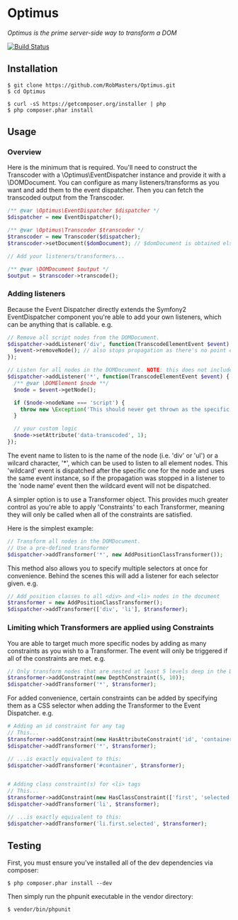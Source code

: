 Optimus
=======

_Optimus is the prime server-side way to transform a DOM_

[![Build Status](https://secure.travis-ci.org/RobMasters/Optimus.png?branch=master)](http://travis-ci.org/RobMasters/Optimus)

## Installation

```
$ git clone https://github.com/RobMasters/Optimus.git
$ cd Optimus

$ curl -sS https://getcomposer.org/installer | php
$ php composer.phar install

```

## Usage

### Overview

Here is the minimum that is required. You'll need to construct the Transcoder with a \Optimus\EventDispatcher instance
and provide it with a \DOMDocument. You can configure as many listeners/transforms as you want and add them to the
event dispatcher. Then you can fetch the transcoded output from the Transcoder.

```php
/** @var \Optimus\EventDispatcher $dispatcher */
$dispatcher = new EventDispatcher();

/** @var \Optimus\Transcoder $transcoder */
$transcoder = new Transcoder($dispatcher);
$transcoder->setDocument($domDocument); // $domDocument is obtained elsewhere

// Add your listeners/transformers...

/** @var \DOMDocument $output */
$output = $transcoder->transcode();
```

### Adding listeners

Because the Event Dispatcher directly extends the Symfony2 EventDispatcher component you're able to add your own listeners,
which can be anything that is callable. e.g.

```php
// Remove all script nodes from the DOMDocument.
$dispatcher->addListener('div', function(TranscodeElementEvent $event) {
  $event->removeNode(); // also stops propagation as there's no point continuing
});

// Listen for all nodes in the DOMDocument. NOTE: this does not include text nodes
$dispatcher->addListener('*', function(TranscodeElementEvent $event) {
  /** @var \DOMElement $node **/
  $node = $event->getNode();

  if ($node->nodeName === 'script') {
    throw new \Exception('This should never get thrown as the specific div listener is stopping propagation');
  }

  // your custom logic
  $node->setAttribute('data-transcoded', 1);
});
```

The event name to listen to is the name of the node (i.e. 'div' or 'ul') or a wilcard character, '*', which can be used to
listen to all element nodes. This 'wildcard' event is dispatched after the specific one for the node and uses  the same
event instance, so if the propagation was stopped in a listener to the 'node name' event then the wildcard event will not
be dispatched.

A simpler option is to use a Transformer object. This provides much greater control as you're able to apply 'Constraints'
to each Transformer, meaning they will only be called when all of the constraints are satisfied.

Here is the simplest example:

```php
// Transform all nodes in the DOMDocument.
// Use a pre-defined transformer
$dispatcher->addTransformer('*', new AddPositionClassTransformer());
```

This method also allows you to specify multiple selectors at once for convenience. Behind the scenes this will add a listener
for each selector given. e.g.

```php
// Add position classes to all <div> and <li> nodes in the document
$transformer = new AddPositionClassTransformer();
$dispatcher->addTransformer(['div', 'li'], $transformer);
```

### Limiting which Transformers are applied using Constraints

You are able to target much more specific nodes by adding as many constraints as you wish to a Transformer. The event will
only be triggered if all of the constraints are met. e.g.

```php
// Only transform nodes that are nested at least 5 levels deep in the DOM, but no more than 10,
$transformer->addConstraint(new DepthConstraint(5, 10));
$dispatcher->addTransformer('*', $transformer);
```

For added convenience, certain constraints can be added by specifying them as a CSS selector when adding the Transformer
to the Event Dispatcher. e.g.

```php
# Adding an id constraint for any tag
// This...
$transformer->addConstraint(new HasAttributeConstraint('id', 'container'));
$dispatcher->addTransformer('*', $transformer);

// ...is exactly equivalent to this:
$dispatcher->addTransformer('#container', $transformer);


# Adding class constraint(s) for <li> tags
// This...
$transformer->addConstraint(new HasClassConstraint(['first', 'selected']));
$dispatcher->addTransformer('li', $transformer);

// ...is exactly equivalent to this:
$dispatcher->addTransformer('li.first.selected', $transformer);
```

## Testing

First, you must ensure you've installed all of the dev dependencies via composer:

```
$ php composer.phar install --dev

```

Then simply run the phpunit executable in the vendor directory:

```
$ vendor/bin/phpunit
```
